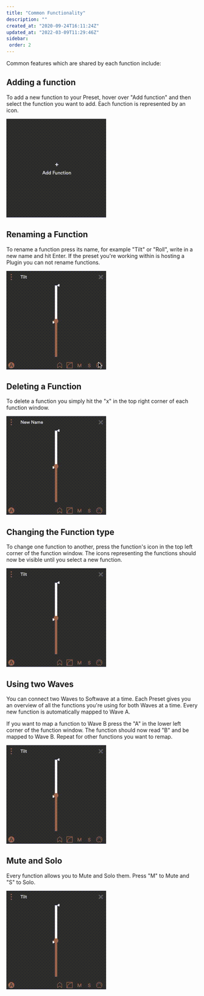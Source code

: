 ```yaml
---
title: "Common Functionality"
description: ""
created_at: "2020-09-24T16:11:24Z"
updated_at: "2022-03-09T11:29:46Z"
sidebar:
 order: 2
---
```


Common features which are shared by each function include:

## Adding a function

To add a new function to your Preset, hover over "Add function" and then select the function you want to add. Each function is represented by an icon.

![](/src/assets/images/article_360013618957_image_2.gif)

## Renaming a Function

To rename a function press its name, for example "Tilt" or "Roll", write in a new name and hit Enter. If the preset you're working within is hosting a Plugin you can not rename functions.

![](/src/assets/images/article_360013618957_image_3.gif)

## Deleting a Function

To delete a function you simply hit the "x" in the top right corner of each function window.

![](/src/assets/images/article_360013618957_image_4.gif)

## Changing the Function type

To change one function to another, press the function's icon in the top left corner of the function window. The icons representing the functions should now be visible until you select a new function.

![](/src/assets/images/article_360013618957_image_5.gif)

## Using two Waves

You can connect two Waves to Softwave at a time. Each Preset gives you an overview of all the functions you're using for both Waves at a time. Every new function is automatically mapped to Wave A.

If you want to map a function to Wave B press the "A" in the lower left corner of the function window. The function should now read "B" and be mapped to Wave B. Repeat for other functions you want to remap.

![](/src/assets/images/article_360013618957_image_6.gif)

## Mute and Solo

Every function allows you to Mute and Solo them. Press "M" to Mute and "S" to Solo.

![](/src/assets/images/article_360013618957_image_7.gif)
